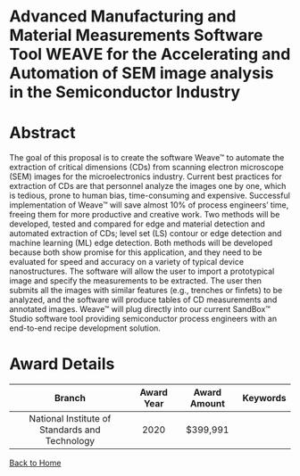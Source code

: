 
Advanced Manufacturing and Material Measurements Software Tool WEAVE for the Accelerating and Automation of SEM image analysis in the Semiconductor Industry
============================================================================================================================================================

# Abstract


The goal of this proposal is to create the software Weave™ to automate the extraction of critical dimensions (CDs) from scanning electron microscope (SEM) images for the microelectronics industry. Current best practices for extraction of CDs are that personnel analyze the images one by one, which is tedious, prone to human bias, time-consuming and expensive. Successful implementation of Weave™ will save almost 10% of process engineers’ time, freeing them for more productive and creative work. Two methods will be developed, tested and compared for edge and material detection and automated extraction of CDs; level set (LS) contour or edge detection and machine learning (ML) edge detection. Both methods will be developed because both show promise for this application, and they need to be evaluated for speed and accuracy on a variety of typical device nanostructures. The software will allow the user to import a prototypical image and specify the measurements to be extracted. The user then submits all the images with similar features (e.g., trenches or finfets) to be analyzed, and the software will produce tables of CD measurements and annotated images. Weave™ will plug directly into our current SandBox™ Studio software tool providing semiconductor process engineers with an end-to-end recipe development solution.  

# Award Details

|Branch|Award Year|Award Amount|Keywords|
| :---: | :---: | :---: | :---: |
|National Institute of Standards and Technology|2020|$399,991||
  
  


[Back to Home](https://github.com/chrischow/dod_sbir_awards/Reports/JT/#154)